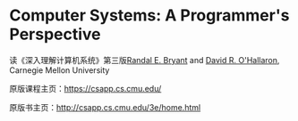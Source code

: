# Computer Systems: A Programmer's Perspective

读《深入理解计算机系统》第三版[Randal E. Bryant](http://www.cs.cmu.edu/~bryant) and [David R. O'Hallaron](http://www.cs.cmu.edu/~droh), Carnegie Mellon University

原版课程主页：https://csapp.cs.cmu.edu/

原版书主页：http://csapp.cs.cmu.edu/3e/home.html

